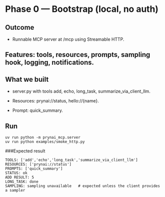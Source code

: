 # Phase 0 — Bootstrap (local, no auth)

## Outcome

- Runnable MCP server at /mcp using Streamable HTTP.

## Features: tools, resources, prompts, sampling hook, logging, notifications.

## What we built

- server.py with tools add, echo, long_task, summarize_via_client_llm.

- Resources: prynai://status, hello://{name}.

- Prompt: quick_summary.


## Run
```
uv run python -m prynai_mcp.server
uv run python examples/smoke_http.py
```

###Expected result

```
TOOLS: ['add','echo','long_task','summarize_via_client_llm']
RESOURCES: ['prynai://status']
PROMPTS: ['quick_summary']
STATUS: ok
ADD RESULT: 5
LONG_TASK: done
SAMPLING: sampling unavailable   # expected unless the client provides a sampler
```
